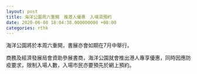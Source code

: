 ```yaml
---
layout: post
title: 海洋公園周六重開　推港人優惠　入場須預約
date: 2020-06-08 18:04:38.000000000 +08:00
categories: rthk
---
```


海洋公園將於本周六重開，書展亦會如期在7月中舉行。

商務及經濟發展局會資助參展書商，海洋公園就會推出港人專享優惠，同時因應防疫要求，限制入場人數，入場市民亦要預先於網上預約。
